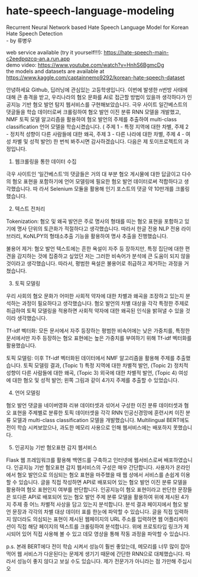 # hate-speech-language-modeling
Recurrent Neural Network based Hate Speech Language Model for Korean Hate Speech Detection 
<br>- by 류병우

web service available (try it yourself!!!): https://hate-speech-main-c2eedpqzcq-an.a.run.app
<br>demo video: https://www.youtube.com/watch?v=HnhS6BgmcDg
<br>the models and datasets are available at https://www.kaggle.com/captainnemo9292/korean-hate-speech-dataset

안녕하세요 Github, 딥러닝에 관심있는 고등학생입니다. 이번에 발생한 n번방 사태에 대해 큰 충격을 받고, 우리나라의 혐오 문화를 AI로 접근할 방법이 있을까 생각하다가 인공지능 기반 혐오 발언 탐지 웹서비스를 구현해보았습니다. 극우 사이트 일간베스트의 댓글들을 학습 데이터로써 크롤링하여 혐오 발언 이진 분류 RNN 모델을 개발했고, NMF 토픽 모델 알고리즘을 활용하여 혐오 발언의 주제를 추출하여 multi-class classification 언어 모델을 학습시켰습니다. ( 주제 1 - 특정 지역에 대한 차별, 주제 2 - 정치적 성향이 다른 사람들에 대한 왜곡, 주제 3 - 다른 나라에 대한 차별, 주제 4 - 여성 차별 및 성적 발언) 한 번씩 봐주시면 감사하겠습니다. 다음은 제 토이프로젝트의 과정입니다.

1. 웹크롤링을 통한 데이터 수집

극우 사이트인 ‘일간베스트‘의 댓글들은 거의 대 부분 혐오 게시물에 대한 답글이고 다수의 혐오 표현을 포함하기에 언어 모델링에 필요한 혐오 발언 데이터로써 적합하다고 생각했습니다. 따 라서 Selenium 모듈을 활용해 인기 포스트의 댓글 약 10만개를 크롤링했습니다.

2. 텍스트 전처리

Tokenization: 혐오 및 왜곡 발언은 주로 명사의 형태를 띠는 혐오 표현을 포함하고 있기에 명사 단위의 토큰화가 적절하다고 생각했습니다. 따라서 한글 전용 NLP 전용 라이브러리, KoNLPY의 형태소추출 기능을 활용하여 명사 추출을 진행했습니다.

불용어 제거: 혐오 발언 텍스트에는 흔한 욕설이 자주 등 장하지만, 특정 집단에 대한 편견을 감지하는 것에 집중하고 싶었던 저는 그러한 비속어가 분석에 큰 도움이 되지 않을 것이라고 생각했습니다. 따라서, 평범한 욕설은 불용어로 취급하고 제거하는 과정을 거쳤습니다.

3. 토픽 모델링

우리 사회의 혐오 문화가 어떠한 사회적 약자에 대한 차별과 왜곡을 조장하고 있는지 분석하는 과정이 필요하다고 생각했습니다. 혐오 발언의 차별 대상을 각각 특정한 주제로 취급하여 토픽 모델링을 적용하면 사회적 약자에 대한 왜곡된 인식을 밝혀낼 수 있을 것이라 생각했습니다.

Tf-idf 벡터화: 모든 문서에서 자주 등장하는 평범한 비속어에는 낮은 가중치를, 특정한 문서에서만 자주 등장하는 혐오 표현에는 높은 가중치를 부여하기 위해 Tf-idf 벡터화를 활용했습니다. 

토픽 모델링: 이후 Tf-idf 벡터화된 데이터에서 NMF 알고리즘을 활용해 주제를 추출했습니다. 토픽 모델링 결과, (Topic 1) 특정 지역에 대한 차별적 발언, (Topic 2) 정치적 성향이 다른 사람들에 대한 왜곡, (Topic 3) 외국에 대한 차별적 발언, (Topic 4) 여성에 대한 혐오 및 성적 발언; 왼쪽 그림과 같이 4가지 주제를 추출할 수 있었습니다.

4. 언어 모델링

혐오 발언 댓글을 네이버영화 리뷰 데이터셋과 섞어서 구성한 이진 분류 데이터셋과 혐오 표현을 주제별로 분류한 토픽 데이터셋을 각각 RNN 인공신경망에 훈련시켜 이진 분류 모델과 multi-class classification 모델을 개발했습니다. Multilingual BERT에도 전이 학습 시켜보았으나, 과도한 메모리 사용으로 인해 웹서비스에는 배포하지 못했습니다.

5. 인공지능 기반 혐오표현 감지 웹서비스

Flask 웹 프레임워크를 활용해 백엔드를 구축하고 인터넷에 웹서비스로써 배포하였습니다. 인공지능 기반 혐오표현 감지 웹서비스의 구성은 매우 간단합니다. 사용자가 온라인에서 혐오 발언으로 의심되는 혐오 표현을 마주했을 때 웹 상에서 서비스를 손쉽게 이용할 수 있습니다. 글을 직접 작성하면 API로 배포되어 있는 혐오 발언 이진 분류 모델을 활용하여 혐오 표현인지 여부를 판단합니다. 인공지능이 혐오 표현이라고 판단한 문장들은 또다른 API로 배포되어 있는 혐오 발언 주제 분류 모델을 활용하여 위에 제시된 4가지 주제 중 어느 차별적 사상을 담고 있는지 분석합니다. 분석 결과 페이지에서 혐오 발언 문장과 각각의 차별 대상 데이터 표를 한눈에 파악할 수 있습니다. 글을 직접 입력하지 않더라도 의심되는 표현이 제시된 웹페이지의 URL 주소를 입력하면 웹 어플리케이션이 직접 해당 페이지의 텍스트를 크롤링하여 분석합니다. 위에 프로토타입 링크가 제시되어 있어 직접 사용해 볼 수 있고 데모 영상을 통해 작동 과정을 파악할 수 있습니다.

p.s. 본래 BERT에다 전이 학습 시켜서 성능이 훨씬 좋았는데, 메모리를 너무 많이 잡아먹어 웹 서비스가 다운된다는 문제게 생기기 때문에 간단한 RNN으로 대체했습니다. 따라서 성능이 좋지 않다고 보실 수도 있습니다. 제가 전문가가 아니라는 점 가만해 주십시오
